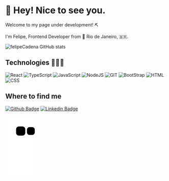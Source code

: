 <!--
**felipeCadena/felipeCadena** is a ✨ _special_ ✨ repository because its `README.md` (this file) appears on your GitHub profile.
-->
<h1> 👋 Hey! Nice to see you.</h1>

<p>Welcome to my page under development! ⛏️</p>

<p>I'm Felipe, Frontend Developer from 📍 Rio de Janeiro, 🇧🇷.</p>

![felipeCadena GitHub stats](https://github-readme-stats.vercel.app/api?username=felipeCadena&show_icons=true&theme=tokyonight)

<h2>Technologies 👨🏻‍💻</h2>

![React](https://img.shields.io/badge/React-20232A?style=for-the-badge&logo=react&logoColor=61DAFB)
![TypeScript](https://img.shields.io/badge/TypeScript-007ACC?style=for-the-badge&logo=typescript&logoColor=white)
![JavaScript](https://img.shields.io/badge/JavaScript-F7DF1E?style=for-the-badge&logo=javascript&logoColor=black)
![NodeJS](https://img.shields.io/badge/Node.js-43853D?style=for-the-badge&logo=node.js&logoColor=white)
![GIT](https://img.shields.io/badge/Git-E34F26?style=for-the-badge&logo=git&logoColor=white)
![BootStrap](https://img.shields.io/badge/Bootstrap-563D7C?style=for-the-badge&logo=bootstrap&logoColor=white)
![HTML](https://img.shields.io/badge/HTML5-E34F26?style=for-the-badge&logo=html5&logoColor=white)
![CSS](https://img.shields.io/badge/CSS3-1572B6?style=for-the-badge&logo=css3&logoColor=white)

<h2>Where to find me</h2>

[![Github Badge](https://img.shields.io/badge/GitHub-100000?style=for-the-badge&logo=github&logoColor=white&link=https://github.com/felipecadena)](https://github.com/felipecadena)
[![Linkedin Badge](https://img.shields.io/badge/LinkedIn-0077B5?style=for-the-badge&logo=linkedin&logoColor=white&link=https://www.linkedin.com/in/felipe-caden/)](https://www.linkedin.com/in/felipe-caden/)

![snakegif](https://github.com/felipeCadena/felipeCadena/blob/output/github-contribution-grid-snake.svg)
